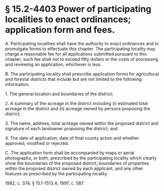 # § 15.2-4403 Power of participating localities to enact ordinances; application form and fees.

<p>A. Participating localities shall have the authority to enact ordinances and to promulgate forms to effectuate this chapter. The participating locality may charge a reasonable fee for all applications submitted pursuant to this chapter; such fee shall not to exceed fifty dollars or the costs of processing and reviewing an application, whichever is less.</p><p>B. The participating locality shall prescribe application forms for agricultural and forestal districts that include but are not limited to the following information:</p><p>1. The general location and boundaries of the district;</p><p>2. A summary of the acreage in the district including (i) estimated total acreage in the district and (ii) acreage owned by persons proposing the district;</p><p>3. The name, address, total acreage owned within the proposed district and signature of each landowner proposing the district; and</p><p>4. The date of application, date of final county action and whether approved, modified or rejected.</p><p>C. The application form shall be accompanied by maps or aerial photographs, or both, prescribed by the participating locality which clearly show the boundaries of the proposed district, boundaries of properties within the proposed district owned by each applicant, and any other features as prescribed by the participating locality.</p><p>1982, c. 374, § 15.1-1513.4; 1997, c. 587.</p>